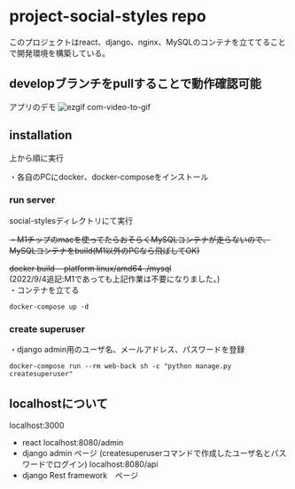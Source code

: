 # project-social-styles repo
このプロジェクトはreact、django、nginx、MySQLのコンテナを立ててることで開発環境を構築している。

## developブランチをpullすることで動作確認可能
アプリのデモ
![ezgif com-video-to-gif](https://user-images.githubusercontent.com/79680980/228167164-540796d4-4b04-49b9-bc82-f2c76bff5340.gif)


## installation
上から順に実行

・各自のPCにdocker、docker-composeをインストール

### run server
social-stylesディレクトリにて実行

~~・M1チップのmacを使ってたらおそらくMySQLコンテナが走らないので、MySQLコンテナをbuild(M1以外のPCなら飛ばしてOK)~~

~~docker build --platform linux/amd64 ./mysql~~  
(2022/9/4追記:M1であっても上記作業は不要になりました。)  
・コンテナを立てる

```
docker-compose up -d
```

### create superuser

・django admin用のユーザ名、メールアドレス、パスワードを登録
```
docker-compose run --rm web-back sh -c "python manage.py createsuperuser"
```

## localhostについて

localhost:3000
 - react
localhost:8080/admin
 - django admin ページ (createsuperuserコマンドで作成したユーザ名とパスワードでログイン)
localhost:8080/api
 - django Rest framework　ページ



